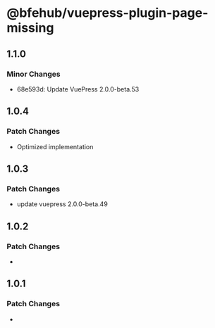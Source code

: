 # @bfehub/vuepress-plugin-page-missing

## 1.1.0

### Minor Changes

- 68e593d: Update VuePress 2.0.0-beta.53

## 1.0.4

### Patch Changes

- Optimized implementation

## 1.0.3

### Patch Changes

- update vuepress 2.0.0-beta.49

## 1.0.2

### Patch Changes

-

## 1.0.1

### Patch Changes

-
